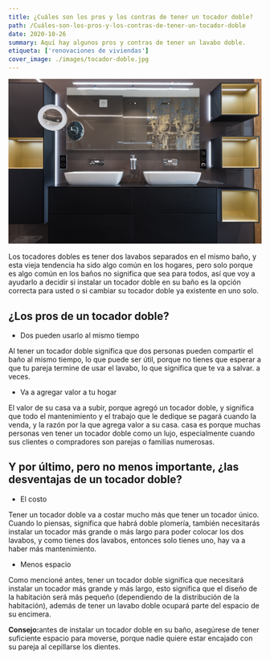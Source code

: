```yaml
---
title: ¿Cuáles son los pros y los contras de tener un tocador doble?
path: /Cuáles-son-los-pros-y-los-contras-de-tener-un-tocador-doble
date: 2020-10-26
summary: Aquí hay algunos pros y contras de tener un lavabo doble.
etiqueta: ['renovaciones de viviendas']
cover_image: ./images/tocador-doble.jpg
---
```


![background](./images/tocador-doble.jpg)

Los tocadores dobles es tener dos lavabos separados en el mismo baño, y esta vieja tendencia ha sido algo común en los hogares, pero solo porque es algo común en los baños no significa que sea para todos, así que voy a ayudarlo a decidir si instalar un tocador doble en su baño es la opción correcta para usted o si cambiar su tocador doble ya existente en uno solo.

## ¿Los pros de un tocador doble?

 * Dos pueden usarlo al mismo tiempo

Al tener un tocador doble significa que dos personas pueden compartir el baño al mismo tiempo, lo que puede ser útil, porque no tienes que esperar a que tu pareja termine de usar el lavabo, lo que significa que te va a salvar. a veces.

 * Va a agregar valor a tu hogar

El valor de su casa va a subir, porque agregó un tocador doble, y significa que todo el mantenimiento y el trabajo que le dedique se pagará cuando la venda, y la razón por la que agrega valor a su casa. casa es porque muchas personas ven tener un tocador doble como un lujo, especialmente cuando sus clientes o compradores son parejas o familias numerosas.

## Y por último, pero no menos importante, ¿las desventajas de un tocador doble?

 * El costo

Tener un tocador doble va a costar mucho más que tener un tocador único. Cuando lo piensas, significa que habrá doble plomería, también necesitarás instalar un tocador más grande o más largo para poder colocar los dos lavabos, y como tienes dos lavabos, entonces solo tienes uno, hay va a haber más mantenimiento.

 * Menos espacio

Como mencioné antes, tener un tocador doble significa que necesitará instalar un tocador más grande y más largo, esto significa que el diseño de la habitación será más pequeño (dependiendo de la distribución de la habitación), además de tener un lavabo doble ocupará parte del espacio de su encimera.

<strong>Consejo:</strong>antes de instalar un tocador doble en su baño, asegúrese de tener suficiente espacio para moverse, porque nadie quiere estar encajado con su pareja al cepillarse los dientes.























